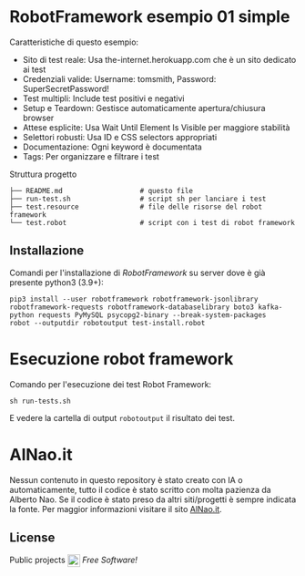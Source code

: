 # RobotFramework esempio 01 simple

Caratteristiche di questo esempio:
- Sito di test reale: Usa the-internet.herokuapp.com che è un sito dedicato ai test
- Credenziali valide: Username: tomsmith, Password: SuperSecretPassword!
- Test multipli: Include test positivi e negativi
- Setup e Teardown: Gestisce automaticamente apertura/chiusura browser
- Attese esplicite: Usa Wait Until Element Is Visible per maggiore stabilità
- Selettori robusti: Usa ID e CSS selectors appropriati
- Documentazione: Ogni keyword è documentata
- Tags: Per organizzare e filtrare i test

Struttura progetto
```
├── README.md                   # questo file
├── run-test.sh                 # script sh per lanciare i test
├── test.resource               # file delle risorse del robot framework
└── test.robot                  # script con i test di robot framework
```

## Installazione
Comandi per l'installazione di *RobotFramework* su server dove è già presente python3 (3.9+):
```
pip3 install --user robotframework robotframework-jsonlibrary robotframework-requests robotframework-databaselibrary boto3 kafka-python requests PyMySQL psycopg2-binary --break-system-packages
robot --outputdir robotoutput test-install.robot
```

# Esecuzione robot framework
Comando per l'esecuzione dei test Robot Framework:
```
sh run-tests.sh
```
E vedere la cartella di output `robotoutput` il risultato dei test.


# AlNao.it
Nessun contenuto in questo repository è stato creato con IA o automaticamente, tutto il codice è stato scritto con molta pazienza da Alberto Nao. Se il codice è stato preso da altri siti/progetti è sempre indicata la fonte. Per maggior informazioni visitare il sito [AlNao.it](https://www.alnao.it/).

## License
Public projects 
<a href="https://it.wikipedia.org/wiki/GNU_General_Public_License"  valign="middle"><img src="https://img.shields.io/badge/License-GNU-blue" style="height:22px;"  valign="middle"></a> 
*Free Software!*
